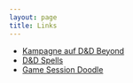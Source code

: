 ```yaml
---
layout: page
title: Links
---
```


- [Kampagne auf D&D Beyond](https://ddb.ac/campaigns/join/219462123885074)
- [D&D Spells](https://www.dnd-spells.com/)
- [Game Session Doodle](https://doodle.com/poll/wi9r4cbwxqghi2ie)






